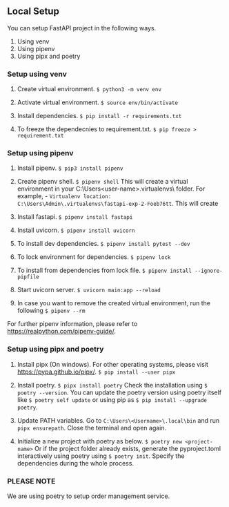 ## Local Setup

You can setup FastAPI project in the following ways.

1. Using venv
2. Using pipenv
3. Using pipx and poetry

### Setup using venv

1. Create virtual environment.
`$ python3 -m venv env`

2. Activate virtual environment.
`$ source env/bin/activate`

3. Install dependencies.
`$ pip install -r requirements.txt `

4. To freeze the dependecnies to requirement.txt.
`$ pip freeze > requirement.txt`

### Setup using pipenv
1. Install pipenv.
`$ pip3 install pipenv`

2. Create pipenv shell.
`$ pipenv shell`
This will create a virtual environment in your C:\Users\<user-name>\.virtualenvs\ folder.
For example, - ```Virtualenv location: C:\Users\Admin\.virtualenvs\fastapi-exp-2-Foeb76tt```. This will create

3. Install fastapi.
`$ pipenv install fastapi`

4. Install uvicorn.
`$ pipenv install uvicorn`

5. To install dev dependencies.
`$ pipenv install pytest --dev`

6. To lock environment for dependencies.
`$ pipenv lock`

7. To install from dependencies from lock file.
`$ pipenv install --ignore-pipfile`

8. Start uvicorn server.
`$ uvicorn main:app --reload`

9. In case you want to remove the created virtual environment, run the following
`$ pipenv --rm`

For further pipenv information, please refer to https://realpython.com/pipenv-guide/.

### Setup using pipx and poetry

1. Install pipx (On windows). For other operating systems, please visit https://pypa.github.io/pipx/.
`$ pip install --user pipx`

2. Install poetry.
`$ pipx install poetry`
Check the installation using `$ poetry --version`.
You can update the poetry version using poetry itself like `$ poetry self update` or using pip as `$ pip install --upgrade poetry`.

3. Update PATH variables.
   Go to `C:\Users\<Username>\.local\bin` and run `pipx ensurepath`. Close the terminal and open again.

4. Initialize a new project with poetry as below.
   `$ poetry new <project-name>`
   Or if the project folder already exists, generate the pyproject.toml interactively using poetry using `$ poetry init`.
   Specify the dependencies during the whole process.

### PLEASE NOTE
We are using poetry to setup order management service.
